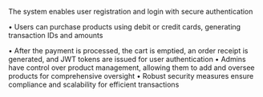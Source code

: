 The system enables user registration and login with secure authentication

• Users can purchase products using debit or credit cards, generating transaction IDs and amounts

• After the payment is processed, the cart is emptied, an order receipt is generated, and JWT tokens are issued for user authentication
• Admins have control over product management, allowing them to add and oversee products for comprehensive oversight
• Robust security measures ensure compliance and scalability for efficient transactions
